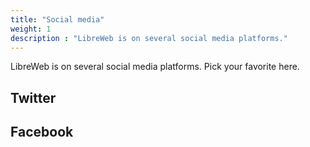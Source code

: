 ```yaml
---
title: "Social media"
weight: 1
description : "LibreWeb is on several social media platforms."
---
```


LibreWeb is on several social media platforms. Pick your favorite here.

## Twitter

## Facebook

